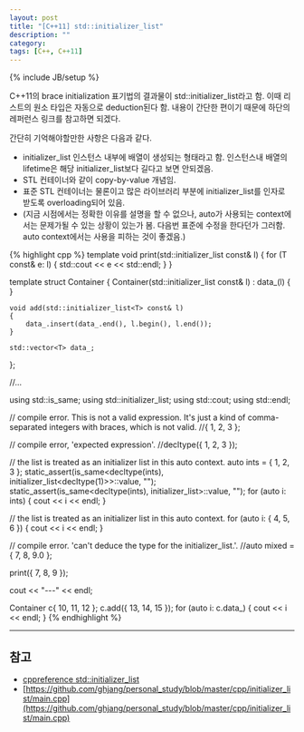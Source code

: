 ```yaml
---
layout: post
title: "[C++11] std::initializer_list"
description: ""
category: 
tags: [C++, C++11]
---
```

{% include JB/setup %}

C++11의 brace initialization 표기법의 결과물이 std::initializer_list라고 함. 이때 리스트의 원소 타입은 자동으로 deduction된다 함. 내용이 간단한 편이기 때문에 하단의 레퍼런스 링크를 참고하면 되겠다.

간단히 기억해야할만한 사항은 다음과 같다.
+ initializer_list 인스턴스 내부에 배열이 생성되는 형태라고 함. 인스턴스내 배열의 lifetime은 해당 initializer_list보다 길다고 보면 안되겠음.
+ STL 컨테이너와 같이 copy-by-value 개념임.
+ 표준 STL 컨테이너는 물론이고 많은 라이브러리 부분에 initializer_list를 인자로 받도록 overloading되어 있음.
+ (지금 시점에서는 정확한 이유를 설명을 할 수 없으나, auto가 사용되는 context에서는 문제가될 수 있는 상황이 있는가 봄. 다음번 표준에 수정을 한다던가 그러함. auto context에서는 사용을 피하는 것이 좋겠음.)

{% highlight cpp %}
template <typename T>
void print(std::initializer_list<T> const& l)
{
    for (T const& e: l) {
        std::cout << e << std::endl;
    }
}


template <typename T>
struct Container
{
    Container(std::initializer_list<T> const& l)
           : data_(l)
    { }

    void add(std::initializer_list<T> const& l)
    {
        data_.insert(data_.end(), l.begin(), l.end());
    }

    std::vector<T> data_;
};

//...

using std::is_same;
using std::initializer_list;
using std::cout;
using std::endl;

// compile error. This is not a valid expression. It's just a kind of comma-separated integers with braces, which is not valid.
//{ 1, 2, 3 };

// compile error, 'expected expression'.
//decltype({ 1, 2, 3 });

// the list is treated as an initializer list in this auto context.
auto ints = { 1, 2, 3 };
static_assert(is_same<decltype(ints), initializer_list<decltype(1)>>::value, "");
static_assert(is_same<decltype(ints), initializer_list<int>>::value, "");
for (auto i: ints) {
	cout << i << endl;
}

// the list is treated as an initializer list in this auto context.
for (auto i: { 4, 5, 6 }) {
	cout << i << endl;
}

// compile error. 'can't deduce the type for the initializer_list.'.
//auto mixed = { 7, 8, 9.0 };

print({ 7, 8, 9 });

cout << "---" << endl;

Container<int> c{ 10, 11, 12 };
c.add({ 13, 14, 15 });
for (auto i: c.data_) {
	cout << i << endl;
}
{% endhighlight %}

---

## 참고
+ [cppreference std::initializer_list](http://en.cppreference.com/w/cpp/utility/initializer_list)
+ [https://github.com/ghjang/personal_study/blob/master/cpp/initializer_list/main.cpp](https://github.com/ghjang/personal_study/blob/master/cpp/initializer_list/main.cpp)
